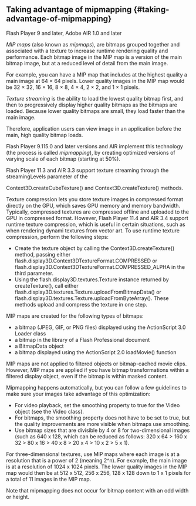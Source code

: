 ## Taking advantage of mipmapping {#taking-advantage-of-mipmapping}

Flash Player 9 and later, Adobe AIR 1.0 and later

_MIP maps_ (also known as _mipmaps_), are bitmaps grouped together and associated with a texture to increase runtime rendering quality and performance. Each bitmap image in the MIP map is a version of the main bitmap image, but at a reduced level of detail from the main image.

For example, you can have a MIP map that includes at the highest quality a main image at 64 × 64 pixels. Lower quality images in the MIP map would be 32 × 32, 16 × 16, 8 × 8, 4 × 4, 2 × 2, and 1 × 1 pixels.

_Texture streaming_ is the ability to load the lowest quality bitmap first, and then to progressively display higher quality bitmaps as the bitmaps are loaded. Because lower quality bitmaps are small, they load faster than the main image.

Therefore, application users can view image in an application before the main, high quality bitmap loads.

Flash Player 9.115.0 and later versions and AIR implement this technology (the process is called _mipmapping_), by creating optimized versions of varying scale of each bitmap (starting at 50%).

Flash Player 11.3 and AIR 3.3 support texture streaming through the streamingLevels parameter of the

Context3D.createCubeTexture() and Context3D.createTexture() methods.

Texture compression lets you store texture images in compressed format directly on the GPU, which saves GPU memory and memory bandwidth. Typically, compressed textures are compressed offline and uploaded to the GPU in compressed format. However, Flash Player 11.4 and AIR 3.4 support runtime texture compression, which is useful in certain situations, such as when rendering dynami textures from vector art. To use runtime texture compression, perform the following steps:

*   Create the texture object by calling the Context3D.createTexture() method, passing either flash.display3D.Context3DTextureFormat.COMPRESSED or flash.display3D.Context3DTextureFormat.COMPRESSED_ALPHA in the third parameter.
*   Using the flash.display3D.textures.Texture instance returned by createTexture(), call either flash.display3D.textures.Texture.uploadFromBitmapData() or flash.display3D.textures.Texture.uploadFromByteArray(). These methods upload and compress the texture in one step.

MIP maps are created for the following types of bitmaps:

*   a bitmap (JPEG, GIF, or PNG files) displayed using the ActionScript 3.0 Loader class
*   a bitmap in the library of a Flash Professional document
*   a BitmapData object
*   a bitmap displayed using the ActionScript 2.0 loadMovie() function

MIP maps are not applied to filtered objects or bitmap-cached movie clips. However, MIP maps are applied if you have bitmap transformations within a filtered display object, even if the bitmap is within masked content.

Mipmapping happens automatically, but you can follow a few guidelines to make sure your images take advantage of this optimization:

*   For video playback, set the smoothing property to true for the Video object (see the Video class).
*   For bitmaps, the smoothing property does not have to be set to true, but the quality improvements are more visible when bitmaps use smoothing.
*   Use bitmap sizes that are divisible by 4 or 8 for two-dimensional images (such as 640 x 128, which can be reduced as follows: 320 x 64 &gt; 160 x 32 &gt; 80 x 16 &gt; 40 x 8 &gt; 20 x 4 &gt; 10 x 2 &gt; 5 x 1).

For three-dimensional textures, use MIP maps where each image is at a resolution that is a power of 2 (meaning 2^n). For example, the main image is at a resolution of 1024 x 1024 pixels. The lower quality images in the MIP map would then be at 512 x 512, 256 x 256, 128 x 128 down to 1 x 1 pixels for a total of 11 images in the MIP map.

Note that mipmapping does not occur for bitmap content with an odd width or height.